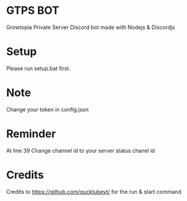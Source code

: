 # GTPS BOT
Growtopia Private Server Discord bot made with Nodejs & Discordjs
# Setup
Please run setup.bat first.
# Note
Change your token in config.json
# Reminder
At line 39 Change channel id to your server status chanel id
# Credits
Credits to https://github.com/gucktubeyt/ for the run & start command
